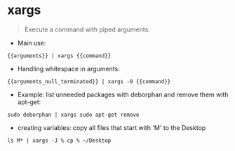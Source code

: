 # xargs

> Execute a command with piped arguments.

- Main use:

`{{arguments}} | xargs {{command}}`

- Handling whitespace in arguments:

`{{arguments_null_terminated}} | xargs -0 {{command}}`

- Example: list unneeded packages with deborphan and remove them with apt-get:

`sudo deborphan | xargs sudo apt-get remove`

- creating variables: copy all files that start with 'M' to the Desktop

`ls M* | xargs -J % cp % ~/Desktop`
